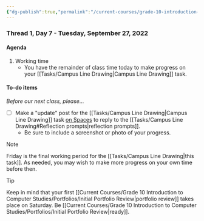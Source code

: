 ```yaml
---
{"dg-publish":true,"permalink":"/current-courses/grade-10-introduction-to-computer-studies/section-2/thread-1/day-7/","dgHomeLink":false,"dgPassFrontmatter":false}
---
```


### Thread 1, Day 7 - Tuesday, September 27, 2022
#### Agenda
1. Working time
	- You have the remainder of class time today to make progress on your [[Tasks/Campus Line Drawing|Campus Line Drawing]] task.
 
#### To-do items
*Before our next class, please...*

- [ ] Make a "update" post for the [[Tasks/Campus Line Drawing|Campus Line Drawing]] task [on Spaces](https://ca.spacesedu.com/) to reply to the [[Tasks/Campus Line Drawing#Reflection prompts|reflection prompts]].
	- Be sure to include a screenshot or photo of your progress.

> [!NOTE]
> Friday is the final working period for the [[Tasks/Campus Line Drawing|this task]]. As needed, you may wish to make more progress on your own time before then.

> [!TIP]
> Keep in mind that your first [[Current Courses/Grade 10 Introduction to Computer Studies/Portfolios/Initial Portfolio Review|portfolio review]] takes place on Saturday. Be [[Current Courses/Grade 10 Introduction to Computer Studies/Portfolios/Initial Portfolio Review|ready]].